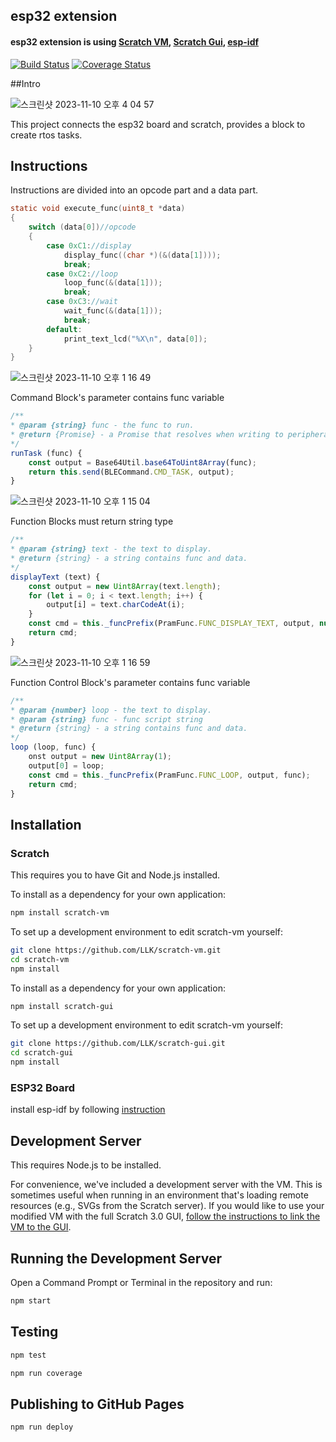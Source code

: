 ## esp32 extension

#### esp32 extension is using [Scratch VM](https://github.com/scratchfoundation/scratch-vm), [Scratch Gui](https://github.com/scratchfoundation/scratch-gui), [esp-idf](https://github.com/espressif/esp-idf/tree/master/examples/bluetooth/nimble/bleprph)

[![Build Status](https://travis-ci.org/LLK/scratch-vm.svg?branch=develop)](https://travis-ci.org/LLK/scratch-vm)
[![Coverage Status](https://coveralls.io/repos/github/LLK/scratch-vm/badge.svg?branch=develop)](https://coveralls.io/github/LLK/scratch-vm?branch=develop)

##Intro

![스크린샷 2023-11-10 오후 4 04 57](https://github.com/2023-Education-Board-Project/.github/assets/69339846/b8b04a4b-1d47-40ab-bb7b-3f239693cfa9)

This project connects the esp32 board and scratch, provides a block to create rtos tasks.

## Instructions

Instructions are divided into an opcode part and a data part.

```c
static void execute_func(uint8_t *data)
{
	switch (data[0])//opcode
	{
		case 0xC1://display
			display_func((char *)(&(data[1])));
			break;
		case 0xC2://loop
			loop_func(&(data[1]));
			break;
		case 0xC3://wait
			wait_func(&(data[1]));
			break;
		default:
			print_text_lcd("%X\n", data[0]);
	}
}
```

![스크린샷 2023-11-10 오후 1 16 49](https://github.com/2023-Education-Board-Project/.github/assets/69339846/1994296f-6eed-45f1-b9c8-31385e3cee9a)

Command Block's parameter contains func variable

```javascript
/**
* @param {string} func - the func to run.
* @return {Promise} - a Promise that resolves when writing to peripheral.
*/
runTask (func) {
    const output = Base64Util.base64ToUint8Array(func);
    return this.send(BLECommand.CMD_TASK, output);
}
```

![스크린샷 2023-11-10 오후 1 15 04](https://github.com/2023-Education-Board-Project/.github/assets/69339846/133e95c9-ea90-4c12-aaf2-2c4bf23bd2bd)

Function Blocks must return string type

```javascript
/**
* @param {string} text - the text to display.
* @return {string} - a string contains func and data.
*/
displayText (text) {
    const output = new Uint8Array(text.length);
    for (let i = 0; i < text.length; i++) {
        output[i] = text.charCodeAt(i);
    }
    const cmd = this._funcPrefix(PramFunc.FUNC_DISPLAY_TEXT, output, null);
    return cmd;
}
```

![스크린샷 2023-11-10 오후 1 16 59](https://github.com/2023-Education-Board-Project/.github/assets/69339846/5406cd0a-6b56-447f-a33a-8263c26e27c9)

Function Control Block's parameter contains func variable 
```javascript
/**
* @param {number} loop - the text to display.
* @param {string} func - func script string
* @return {string} - a string contains func and data.
*/
loop (loop, func) {
    onst output = new Uint8Array(1);
    output[0] = loop;
    const cmd = this._funcPrefix(PramFunc.FUNC_LOOP, output, func);
    return cmd;
}
```

## Installation

### Scratch

This requires you to have Git and Node.js installed.

To install as a dependency for your own application:
```bash
npm install scratch-vm
```
To set up a development environment to edit scratch-vm yourself:
```bash
git clone https://github.com/LLK/scratch-vm.git
cd scratch-vm
npm install
```
To install as a dependency for your own application:
```bash
npm install scratch-gui
```
To set up a development environment to edit scratch-vm yourself:
```bash
git clone https://github.com/LLK/scratch-gui.git
cd scratch-gui
npm install
```

### ESP32 Board

install esp-idf by following [instruction](https://github.com/espressif/esp-idf/tree/master)

## Development Server
This requires Node.js to be installed.

For convenience, we've included a development server with the VM. This is sometimes useful when running in an environment that's loading remote resources (e.g., SVGs from the Scratch server). If you would like to use your modified VM with the full Scratch 3.0 GUI, [follow the instructions to link the VM to the GUI](https://github.com/LLK/scratch-gui/wiki/Getting-Started).

## Running the Development Server
Open a Command Prompt or Terminal in the repository and run:
```bash
npm start
```

## Testing
```bash
npm test
```

```bash
npm run coverage
```

## Publishing to GitHub Pages
```bash
npm run deploy
```

